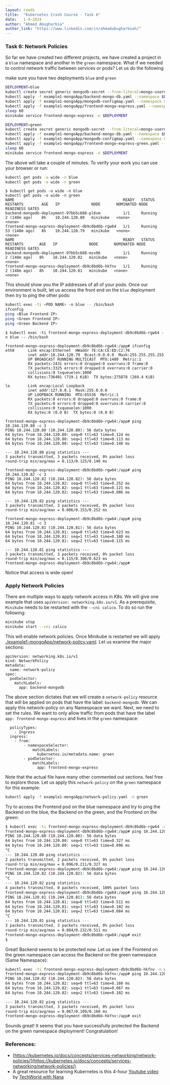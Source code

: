 ```yaml
---
layout: reads
title:  "Kubernetes Crash Course - Task 6"
date:   1-9-2024
author: "Ahmed Abugharbia"
author_link: "https://www.linkedin.com/in/ahmadabugharbieh/"
---
```


### Task 6: Network Policies

So far we have created two different projects, we have created a project in a `blue` namespace and another in the `green` namespace. What if we needed to control network traffic between services or pods?
Let us do the following

make sure you have two deployments `blue` and `green`
```bash
DEPLOYMENT=blue
kubectl create secret generic mongodb-secret --from-literal=mongo-username=mongouser --from-literal=mongo-password=mongopass --namespace $DEPLOYMENT
kubectl apply -f example1-mongoApp/backend-mongo-db.yaml --namespace $DEPLOYMENT
kubectl apply -f example1-mongoApp/mongodb-configmap.yaml --namespace $DEPLOYMENT
kubectl apply -f example1-mongoApp/frontend-mongo-express.yaml --namespace $DEPLOYMENT
sleep 60
minikube service frontend-mongo-express -n $DEPLOYMENT

DEPLOYMENT=green
kubectl create secret generic mongodb-secret --from-literal=mongo-username=mongouser --from-literal=mongo-password=mongopass --namespace $DEPLOYMENT
kubectl apply -f example1-mongoApp/backend-mongo-db.yaml --namespace $DEPLOYMENT
kubectl apply -f example1-mongoApp/mongodb-configmap.yaml --namespace $DEPLOYMENT
kubectl apply -f example1-mongoApp/frontend-mongo-express-green.yaml --namespace $DEPLOYMENT
sleep 60
minikube service frontend-mongo-express -n $DEPLOYMENT
```

The above will take a couple of minutes. To verify your work you can use your browser or run:

```bash
kubectl get pods -o wide -n blue
kubectl get pods -o wide -n green
```
```
$ kubectl get pods -o wide -n blue
kubectl get pods -o wide -n green
NAME                                                READY   STATUS    RESTARTS        AGE   IP              NODE       NOMINATED NODE   READINESS GATES
backend-mongodb-deployment-97bb5c688-pl6vm          1/1     Running   2 (148m ago)    8h    10.244.120.80   minikube   <none>           <none>
frontend-mongo-express-deployment-db9c8bd6b-rgw64   1/1     Running   53 (140m ago)   8h    10.244.120.79   minikube   <none>           <none>
NAME                                                READY   STATUS    RESTARTS       AGE   IP              NODE       NOMINATED NODE   READINESS GATES
backend-mongodb-deployment-97bb5c688-mzx96          1/1     Running   2 (148m ago)   8h    10.244.120.82   minikube   <none>           <none>
frontend-mongo-express-deployment-db9c8bd6b-hkfnv   1/1     Running   2 (148m ago)   8h    10.244.120.81   minikube   <none>           <none>
```

This should show you the IP addresses of all of your pods. Once our environment is built, let us access the front end on the `blue` deployment then try to ping the other pods:
```bash
kubectl exec -ti <POD NAME> -n blue -- /bin/bash
ifconfig
ping <Blue Frontend IP>
ping <Green Frontend IP>
ping <Green Backend IP>
```

```
$ kubectl exec -ti frontend-mongo-express-deployment-db9c8bd6b-rgw64 -n blue -- /bin/bash
```
```
frontend-mongo-express-deployment-db9c8bd6b-rgw64:/app# ifconfig
eth0      Link encap:Ethernet  HWaddr 7E:CA:CE:ED:C2:76  
          inet addr:10.244.120.79  Bcast:0.0.0.0  Mask:255.255.255.255
          UP BROADCAST RUNNING MULTICAST  MTU:1480  Metric:1
          RX packets:2431 errors:0 dropped:0 overruns:0 frame:0
          TX packets:3325 errors:0 dropped:0 overruns:0 carrier:0
          collisions:0 txqueuelen:1000 
          RX bytes:736401 (719.1 KiB)  TX bytes:275878 (269.4 KiB)

lo        Link encap:Local Loopback  
          inet addr:127.0.0.1  Mask:255.0.0.0
          UP LOOPBACK RUNNING  MTU:65536  Metric:1
          RX packets:0 errors:0 dropped:0 overruns:0 frame:0
          TX packets:0 errors:0 dropped:0 overruns:0 carrier:0
          collisions:0 txqueuelen:1000 
          RX bytes:0 (0.0 B)  TX bytes:0 (0.0 B)
```
```
frontend-mongo-express-deployment-db9c8bd6b-rgw64:/app# ping 10.244.120.80 -c 3
PING 10.244.120.80 (10.244.120.80): 56 data bytes
64 bytes from 10.244.120.80: seq=0 ttl=63 time=0.124 ms
64 bytes from 10.244.120.80: seq=1 ttl=63 time=0.113 ms
64 bytes from 10.244.120.80: seq=2 ttl=63 time=0.140 ms

--- 10.244.120.80 ping statistics ---
3 packets transmitted, 3 packets received, 0% packet loss
round-trip min/avg/max = 0.113/0.125/0.140 ms
```
```
frontend-mongo-express-deployment-db9c8bd6b-rgw64:/app# ping 10.244.120.82 -c 3
PING 10.244.120.82 (10.244.120.82): 56 data bytes
64 bytes from 10.244.120.82: seq=0 ttl=63 time=0.252 ms
64 bytes from 10.244.120.82: seq=1 ttl=63 time=0.121 ms
64 bytes from 10.244.120.82: seq=2 ttl=63 time=0.086 ms

--- 10.244.120.82 ping statistics ---
3 packets transmitted, 3 packets received, 0% packet loss
round-trip min/avg/max = 0.086/0.153/0.252 ms
```
```
frontend-mongo-express-deployment-db9c8bd6b-rgw64:/app# ping 10.244.120.81 -c 3
PING 10.244.120.81 (10.244.120.81): 56 data bytes
64 bytes from 10.244.120.81: seq=0 ttl=63 time=0.623 ms
64 bytes from 10.244.120.81: seq=1 ttl=63 time=0.180 ms
64 bytes from 10.244.120.81: seq=2 ttl=63 time=0.115 ms

--- 10.244.120.81 ping statistics ---
3 packets transmitted, 3 packets received, 0% packet loss
round-trip min/avg/max = 0.115/0.306/0.623 ms
frontend-mongo-express-deployment-db9c8bd6b-rgw64:/app#
```

Notice that access is wide open!

### Apply Network Policies
There are multiple ways to apply network access in K8s. We will give one example that uses `apiVersion: networking.k8s.io/v1`. As a prerequisite, `Minikube` needs to be restarted with the `--cni calico`. To do so run the following:
```bash
minikube stop
minikube start --cni calico
```

This will enable network policies. Once Minikube is restarted we will apply [./example1-mongoApp/network-policy.yaml](https://github.com/Ahmed-AG/k8s-quick-start-tutorial/blob/main/example1-mongoApp/network-policy.yaml). Let us examine the major sections:

```
apiVersion: networking.k8s.io/v1
kind: NetworkPolicy
metadata:
  name: network-policy
spec:
  podSelector:
    matchLabels:
      app: backend-mongodb
```

The above section dictates that we will create a `network-policy` resource that will be applied on pods that have the label: `backend-mongodb`. We can apply this network-policy on any Namespoace we want. Next, we need to set the rules. We want to only allow traffic from pods that have the label `app: frontend-mongo-express` and lives in the `green` namespace:
```
  policyTypes:
    - Ingress
  ingress:
    - from:
        - namespaceSelector:
            matchLabels:
              kubernetes.io/metadata.name: green
        - podSelector:
            matchLabels:
              app: frontend-mongo-express
```
Note that the actual file have many other commented out sections. feel free to explore those.
Let us apply this `network-policy` on the `green` namespace for this example:

```bash
kubectl apply -f example1-mongoApp/network-policy.yaml -n green
```

Try to access the Frontend pod on the blue namespace and try to ping the Backend on the blue, the Backend on the green, and the Frontend on the green:

```bash
$ kubectl exec -ti frontend-mongo-express-deployment-db9c8bd6b-rgw64 -n blue -- /bin/bash
frontend-mongo-express-deployment-db9c8bd6b-rgw64:/app# ping 10.244.120.80
PING 10.244.120.80 (10.244.120.80): 56 data bytes
64 bytes from 10.244.120.80: seq=0 ttl=63 time=0.327 ms
64 bytes from 10.244.120.80: seq=1 ttl=63 time=0.096 ms
^C
--- 10.244.120.80 ping statistics ---
2 packets transmitted, 2 packets received, 0% packet loss
round-trip min/avg/max = 0.096/0.211/0.327 ms
frontend-mongo-express-deployment-db9c8bd6b-rgw64:/app# ping 10.244.120.82
PING 10.244.120.82 (10.244.120.82): 56 data bytes
^C
--- 10.244.120.82 ping statistics ---
4 packets transmitted, 0 packets received, 100% packet loss
frontend-mongo-express-deployment-db9c8bd6b-rgw64:/app# ping 10.244.120.81
PING 10.244.120.81 (10.244.120.81): 56 data bytes
64 bytes from 10.244.120.81: seq=0 ttl=63 time=0.511 ms
64 bytes from 10.244.120.81: seq=1 ttl=63 time=0.102 ms
64 bytes from 10.244.120.81: seq=2 ttl=63 time=0.084 ms
^C
--- 10.244.120.81 ping statistics ---
3 packets transmitted, 3 packets received, 0% packet loss
round-trip min/avg/max = 0.084/0.232/0.511 ms
frontend-mongo-express-deployment-db9c8bd6b-rgw64:/app# exit
$
```

Great! Backend seems to be protected now. Let us see if the Frontend on the green namespace can access the Backend on the green namespace (Same Namespace):
```bash
kubectl exec -ti frontend-mongo-express-deployment-db9c8bd6b-hkfnv -n green -- /bin/bash
frontend-mongo-express-deployment-db9c8bd6b-hkfnv:/app# ping 10.244.120.82 -c 3
PING 10.244.120.82 (10.244.120.82): 56 data bytes
64 bytes from 10.244.120.82: seq=0 ttl=63 time=0.160 ms
64 bytes from 10.244.120.82: seq=1 ttl=63 time=0.067 ms
64 bytes from 10.244.120.82: seq=2 ttl=63 time=0.102 ms

--- 10.244.120.82 ping statistics ---
3 packets transmitted, 3 packets received, 0% packet loss
round-trip min/avg/max = 0.067/0.109/0.160 ms
frontend-mongo-express-deployment-db9c8bd6b-hkfnv:/app# exit
```

Sounds great! It seems that you have successfully protected the Backend on the green namespace deployment! Congratulation!

### References:
- [https://kubernetes.io/docs/concepts/services-networking/network-policies/](https://kubernetes.io/docs/concepts/services-networking/network-policies/) 
- A great resource for learning Kubernetes is this 4-hour [Youtube video](https://www.youtube.com/watch?v=X48VuDVv0do&t=3167s) by [TechWorld with Nana](https://www.youtube.com/@TechWorldwithNana)
